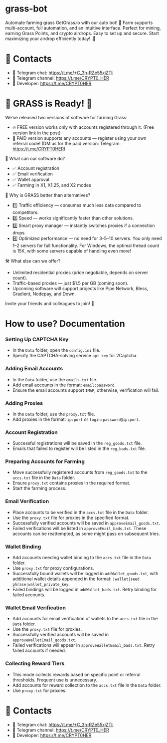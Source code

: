 # grass-bot
Automate farming grass GetGrass.io with our auto bot! 🚀 Farm supports multi-account, full automation, and an intuitive interface. Perfect for mining, earning Grass Points, and crypto airdrops. Easy to set up and secure. Start maximizing your airdrop efficiently today! .🌱

# 🔗 Contacts
- 📩 Telegram chat: https://t.me/+C_3h-RZe55xjZTli
- 📩 Telegram channel: https://t.me/CRYPT0_HER
- 📩 Developer: https://t.me/CRYPT0HER

# 🎉 GRASS is Ready! 🎉

We’ve released two versions of software for farming Grass:


- 🔥 FREE version works only with accounts registered through it. (Free version link in the post)
- 💎 PAID version supports any accounts — register using your own referral code! (DM us for the paid version: Telegram: https://t.me/CRYPT0HER)

🚀 What can our software do?

- ✅ Account registration
- ✅ Email verification
- ✅ Wallet approval
- ✅ Farming in X1, X1.25, and X2 modes


💪 Why is GRASS better than alternatives?
- 1️⃣ Traffic efficiency — consumes much less data compared to competitors.
- 2️⃣ Speed — works significantly faster than other solutions.
- 3️⃣ Smart proxy manager — instantly switches proxies if a connection drops.
- 4️⃣ Optimized performance — no need for 3–5–10 servers. You only need 1–2 servers for full functionality. For Windows, the optimal thread count is 15K, with some servers capable of handling even more!

🛠 What else can we offer?
- Unlimited residential proxies (price negotiable, depends on server count).
- Traffic-based proxies — just $1.5 per GB (coming soon).
- Upcoming software will support projects like Pipe Network, Bless, Gradient, Nodepay, and Down.

Invite your friends and colleagues to join! 🚀

# How to use? Documentation
### Setting Up CAPTCHA Key
- In the `Data` folder, open the `config.ini` file.
- Specify the CAPTCHA-solving service `api key` for 2Captcha.
### Adding Email Accounts
- In the `Data` folder, use the `emails.txt` file.
- Add email accounts in the format: `email:password`.
- Ensure the email accounts support `IMAP`; otherwise, verification will fail.
### Adding Proxies
- In the `Data` folder, use the `proxy.txt` file.
- Add proxies in the format: `ip:port` or `login:password@ip:port`.
### Account Registration
- Successful registrations will be saved in the `reg_goods.txt` file.
- Emails that failed to register will be listed in the `reg_bads.txt` file.
### Preparing Accounts for Farming
- Move successfully registered accounts from `reg_goods.txt` to the `accs.txt` file in the `Data` folder.
- Ensure `proxy.txt` contains proxies in the required format.
- Start the farming process.
### Email Verification
- Place accounts to be verified in the `accs.txt` file in the `Data` folder.
- Use the `proxy.txt` file for proxies in the specified format.
- Successfully verified accounts will be saved in `approveEmail_goods.txt`.
- Failed verifications will be listed in `approveEmail_bads.txt`. These accounts can be reattempted, as some might pass on subsequent tries.
### Wallet Binding
- Add accounts needing wallet binding to the `accs.txt` file in the `Data` folder.
- Use `proxy.txt` for proxy configurations.
- Successfully bound wallets will be logged in `addWallet_goods.txt`, with additional wallet details appended in the format: `|wallet|seed phrase|wallet_private_key`.
- Failed bindings will be logged in `addWallet_bads.txt`. Retry binding for failed accounts.
### Wallet Email Verification
- Add accounts for email verification of wallets to the `accs.txt` file in the `Data` folder.
- Use the `proxy.txt` file for proxies.
- Successfully verified accounts will be saved in `approveWalletEmail_goods.txt`.
- Failed verifications will appear in `approveWalletEmail_bads.txt`. Retry failed accounts if needed.
### Collecting Reward Tiers
- This mode collects rewards based on specific point or referral thresholds. Frequent use is unnecessary.
- Add accounts for reward collection to the `accs.txt` file in the `Data` folder.
- Use `proxy.txt` for proxies.


# 🔗 Contacts
- 📩 Telegram chat: https://t.me/+C_3h-RZe55xjZTli
- 📩 Telegram channel: https://t.me/CRYPT0_HER
- 📩 Developer: https://t.me/CRYPT0HER
